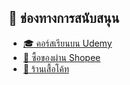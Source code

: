 ## 💖 ช่องทางการสนับสนุน
- [🎓 คอร์สเรียนบน Udemy](https://www.udemy.com/user/kong-ruksiam/)
- [🛒 ซื้อของผ่าน Shopee](https://shope.ee/3plB9kVnPd)
- [🧥 ร้านเสื้อโค้ท](https://www.instagram.com/coat2namsshop/)
